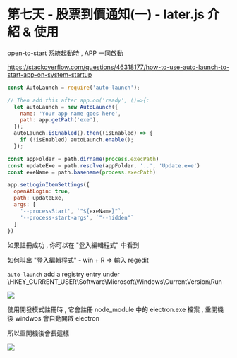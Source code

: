 # 第七天 - 股票到價通知(一) - later.js 介紹 & 使用

open-to-start 系統起動時 , APP 一同啟動

https://stackoverflow.com/questions/46318177/how-to-use-auto-launch-to-start-app-on-system-startup

```javascript
const AutoLaunch = require('auto-launch');

// Then add this after app.on('ready', ()=>{:
  let autoLaunch = new AutoLaunch({
    name: 'Your app name goes here',
    path: app.getPath('exe'),
  });
  autoLaunch.isEnabled().then((isEnabled) => {
    if (!isEnabled) autoLaunch.enable();
  });
```

```javascript
const appFolder = path.dirname(process.execPath)
const updateExe = path.resolve(appFolder, '..', 'Update.exe')
const exeName = path.basename(process.execPath)

app.setLoginItemSettings({
  openAtLogin: true,
  path: updateExe,
  args: [
    '--processStart', `"${exeName}"`,
    '--process-start-args', `"--hidden"`
  ]
})
```


如果註冊成功 , 你可以在 "登入編輯程式" 中看到

如何叫出 "登入編輯程式" - win + R => 輸入 regedit

`auto-launch` add a registry entry under \HKEY_CURRENT_USER\Software\Microsoft\Windows\CurrentVersion\Run

![](https://i.imgur.com/dTNHNZ5.png)


使用開發模式註冊時 , 它會註冊 node_module 中的 electron.exe 檔案 , 重開機後 windwos 會自動開啟 electron 

所以重開機後會長這樣

![](https://i.imgur.com/1paLuhJ.png)